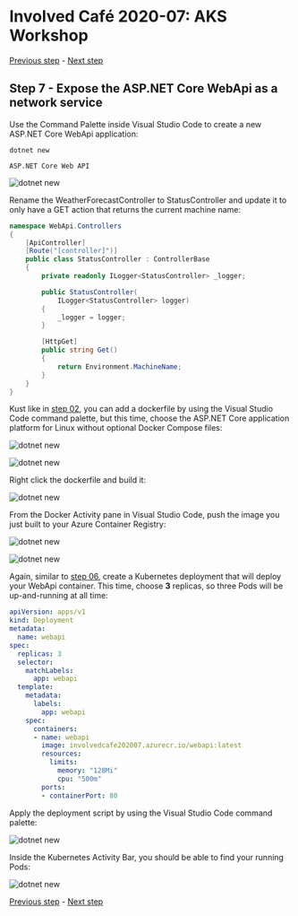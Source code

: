 # Involved Café 2020-07: AKS Workshop

[Previous step](../step-06/README.md) - [Next step](../step-08/README.md)

## Step 7 - Expose the ASP.NET Core WebApi as a network service

Use the Command Palette inside Visual Studio Code to create a new ASP.NET Core WebApi application:

```
dotnet new
```

```
ASP.NET Core Web API
```

![dotnet new](sshot-38.png)

Rename the WeatherForecastController to StatusController and update it to only have a GET action that returns the current machine name:

```csharp
namespace WebApi.Controllers
{
    [ApiController]
    [Route("[controller]")]
    public class StatusController : ControllerBase
    {
        private readonly ILogger<StatusController> _logger;

        public StatusController(
            ILogger<StatusController> logger)
        {
            _logger = logger;
        }

        [HttpGet]
        public string Get()
        {
            return Environment.MachineName;
        }
    }
}
```

Kust like in [step 02](../step-02/README.md), you can add a dockerfile by using the Visual Studio Code command palette, but this time, choose the ASP.NET Core application platform for Linux without optional Docker Compose files:

![dotnet new](sshot-39.png)

![dotnet new](sshot-40.png)

Right click the dockerfile and build it:

![dotnet new](sshot-41.png)

From the Docker Activity pane in Visual Studio Code, push the image you just built to your Azure Container Registry:

![dotnet new](sshot-42.png)

![dotnet new](sshot-43.png)

Again, similar to [step 06](../step-06/README.md), create a Kubernetes deployment that will deploy your WebApi container. This time, choose **3** replicas, so three Pods will be up-and-running at all time:

```yaml
apiVersion: apps/v1
kind: Deployment
metadata:
  name: webapi
spec:
  replicas: 3
  selector:
    matchLabels:
      app: webapi
  template:
    metadata:
      labels:
        app: webapi
    spec:
      containers:
      - name: webapi
        image: involvedcafe202007.azurecr.io/webapi:latest
        resources:
          limits:
            memory: "128Mi"
            cpu: "500m"
        ports:
        - containerPort: 80
```

Apply the deployment script by using the Visual Studio Code command palette:

![dotnet new](sshot-44.png)

Inside the Kubernetes Activity Bar, you should be able to find your running Pods:

![dotnet new](sshot-45.png)

[Previous step](../step-06/README.md) - [Next step](../step-08/README.md)